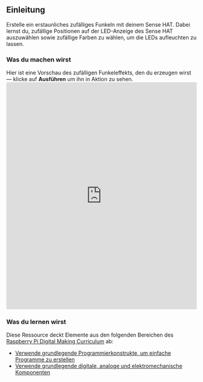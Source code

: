 ## Einleitung

Erstelle ein erstaunliches zufälliges Funkeln mit deinem Sense HAT. Dabei lernst du, zufällige Positionen auf der LED-Anzeige des Sense HAT auszuwählen sowie zufällige Farben zu wählen, um die LEDs aufleuchten zu lassen.

### Was du machen wirst

Hier ist eine Vorschau des zufälligen Funkeleffekts, den du erzeugen wirst — klicke auf **Ausführen** um ihn in Aktion zu sehen. <iframe src="https://trinket.io/embed/python/55af2b45f5?outputOnly=true&runOption=run" width="100%" height="600" frameborder="0" marginwidth="0" marginheight="0" allowfullscreen></iframe>


### Was du lernen wirst

Diese Ressource deckt Elemente aus den folgenden Bereichen des [Raspberry Pi Digital Making Curriculum](https://www.raspberrypi.org/curriculum/) ab:

- [Verwende grundlegende Programmierkonstrukte, um einfache Programme zu erstellen](https://www.raspberrypi.org/curriculum/programming/creator)
- [Verwende grundlegende digitale, analoge und elektromechanische Komponenten](https://www.raspberrypi.org/curriculum/physical-computing/creator)
